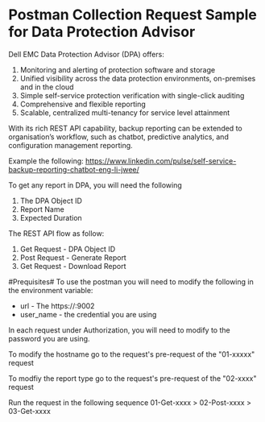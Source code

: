 # Postman Collection Request Sample for Data Protection Advisor

Dell EMC Data Protection Advisor (DPA) offers:
1. Monitoring and alerting of protection software and storage
2. Unified visibility across the data protection environments, on-premises and in the cloud
3. Simple self-service protection verification with single-click auditing
4. Comprehensive and flexible reporting
5. Scalable, centralized multi-tenancy for service level attainment

With its rich REST API capability, backup reporting can be extended to organisation’s workflow, such as chatbot, predictive analytics, and configuration management reporting.

Example the following:
https://www.linkedin.com/pulse/self-service-backup-reporting-chatbot-eng-li-jwee/

To get any report in DPA, you will need the following
1. The DPA Object ID
2. Report Name
3. Expected Duration

The REST API flow as follow:
1. Get Request - DPA Object ID
2. Post Request - Generate Report
3. Get Request - Download Report

#Prequisites#
To use the postman you will need to modify the following in the environment variable:
- url - The https://<DPA Server IP>:9002
- user_name - the credential you are using
  
In each request under Authorization, you will need to modify to the password you are using.

To modify the hostname go to the request's pre-request of the "01-xxxxx" request

To modfiy the report type go to the request's pre-request of the "02-xxxx" request

Run the request in the following sequence 01-Get-xxxx > 02-Post-xxxx > 03-Get-xxxx

